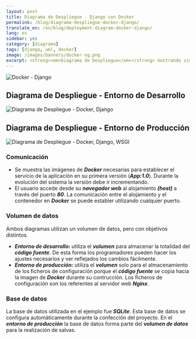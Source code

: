 ```yaml
---
layout: post
title: Diagrama de Despliegue - Django con Docker
permalink: /blog/diagrama-despliegue-docker-django/
translate_en: /en/blog/deployment-diagram-docker-django/
lang: es
sidebar: yes
category: [diagrama]
tags: [django, uml, docker]
image: /images/banners/docker-og.png
excerpt: <strong><em>Diagrama de Despliegue</em></strong> mostrando similitudes y diferencias entre los <strong><em>entornos de desarrollo y producción</em></strong> para <strong><em>projectos con Django</em></strong> utilizando <strong><em>Docker</em></strong>.
---
```


<img src="{{ site.baseurl }}/images/banners/django-docker.png" title="Docker - Django" name="Docker - Django" />

## Diagrama de Despliegue - Entorno de Desarrollo
<img src="{{ site.baseurl }}/images/diagrams/docker-django-development.png" title="Diagrama de Despliegue - Docker, Django" name="Diagrama de Despliegue - Docker, Django" />

## Diagrama de Despliegue - Entorno de Producción
<img src="{{ site.baseurl }}/images/diagrams/docker-django-wsgi-production.png" title="Diagrama de Despliegue - Docker, Django, WSGI" name="Diagrama de Despliegue - Docker, Django, WSGI" />

### Comunicación

* Se muestra las imágenes de **_Docker_** necesarias para establecer el servicio de la aplicación en su primera versión (**_App:1.0_**). Durante la evolución del sistema la versión debe ir incrementando.
* El usuario accede desde su **_navegador web_** al alojamiento **_(host)_** a través del puerto **_80_**. La comunicación entre el alojamiento y el contenedor en **_Docker_** se puede establer utilizando cualquier puerto.

### Volumen de datos
Ambos diagramas utilizan un volumen de datos, pero con objetivos distintos.

* **_Entorno de desarrollo:_** utiliza el **_volumen_** para almacenar la totalidad del **_código fuente_**. De esta forma los programadores pueden hacer los ajustes necesarios y ver reflejados los cambios fácilmente.
* **_Entorno de producción:_** utiliza el **_volumen_** solo para el almacenamiento de los ficheros de configuración porque el **_código fuente_** se copia hacia la imagen de **_Docker_** durante su contrucción. Los ficheros de configuración son los referentes al servidor web **_Nginx_**.

### Base de datos
La base de datos utilizada en el ejemplo fue **_SQLite_**. Esta base de datos se configura automáticamente durante la confección del proyecto. En el **_entorno de producción_** la base de datos forma parte del **_volumen de datos_** para la realización de salvas.